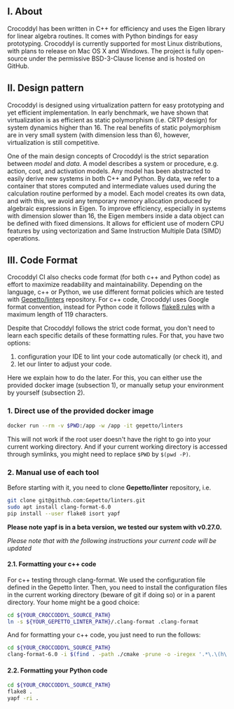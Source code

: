 ## I. About
Crocoddyl has been written in C++ for efficiency and uses the  Eigen  library  for  linear  algebra  routines.  It  comes  with Python bindings for easy prototyping. Crocoddyl is currently supported  for  most  Linux  distributions,  with  plans  to  release on Mac OS X and Windows. The project is fully open-source under  the  permissive  BSD-3-Clause  license  and  is  hosted on  GitHub.

## II. Design pattern
Crocoddyl is designed using virtualization pattern for easy prototyping and yet efficient implementation. In early benchmark, we have shown that virtualization is as efficient as static polymorphism (i.e. CRTP design) for system dynamics higher than 16. The real benefits of static polymorphism are in very small system (with dimension less than 6), however, virtualization is still competitive.

One of the main design concepts of Crocoddyl is the strict separation between _model_ and _data_.  A model describes a system or procedure, e.g. action, cost, and activation models. Any model has been abstracted to  easily derive new systems in both C++ and Python. By data, we refer to a container that stores computed and intermediate values used during the calculation routine performed by a model. Each model creates its own data, and with this, we avoid any temporary memory allocation produced by algebraic expressions in Eigen. To improve  efficiency, especially in systems with dimension slower than 16, the Eigen members inside a data object can be  defined with fixed dimensions. It allows for efficient use of modern CPU features by using vectorization and  Same Instruction Multiple Data (SIMD) operations.

## III. Code Format

Crocoddyl CI also checks code format (for both c++ and Python code) as effort to maximize readability and maintainability. Depending on the language, c++ or Python, we use different format policies which are tested with [Gepetto/linters](https://github.com/gepetto/linters) repository. For c++ code, Crocoddyl uses Google format convention, instead for Python code it follows [flake8 rules](http://flake8.pycqa.org/en/latest/) with a maximum length of 119 characters.

Despite that Crocoddyl follows the strict code format, you don't need to learn each specific details of these formatting rules. For that, you have two options:
1. configuration your IDE to lint your code automatically (or check it), and
2. let our linter to adjust your code.

Here we explain how to do the later. For this, you can either use the provided docker image (subsection 1), or manually setup your environment by yourself (subsection 2).

### 1. Direct use of the provided docker image

```bash
docker run --rm -v $PWD:/app -w /app -it gepetto/linters
```

This will not work if the root user doesn't have the right to go into your current working directory.
And if your current working directory is accessed through symlinks, you might need to replace `$PWD` by `$(pwd -P)`.

### 2. Manual use of each tool
Before starting with it, you need to clone **Gepetto/linter** repository, i.e.

```bash
git clone git@github.com:Gepetto/linters.git
sudo apt install clang-format-6.0
pip install --user flake8 isort yapf
```

**Please note yapf is in a beta version, we tested our system with v0.27.0.**

*Please note that with the following instructions your current code will be updated*

#### 2.1. Formatting your c++ code

For c++ testing through clang-format. We used the configuration file defined in the Gepetto linter. Then, you need to install the configuration files in the current working directory (beware of git if doing so) or in a parent directory. Your home might be a good choice:

```bash
cd ${YOUR_CROCCODDYL_SOURCE_PATH}
ln -s ${YOUR_GEPETTO_LINTER_PATH}/.clang-format .clang-format
```

And for formatting your c++ code, you just need to run the follows:

```bash
cd ${YOUR_CROCCODDYL_SOURCE_PATH}
clang-format-6.0 -i $(find . -path ./cmake -prune -o -iregex '.*\.\(h\|c\|hh\|cc\|hpp\|cpp\|hxx\|cxx\)$' -print)
```

#### 2.2. Formatting your Python code

```bash
cd ${YOUR_CROCCODDYL_SOURCE_PATH}
flake8 .
yapf -ri .
```

